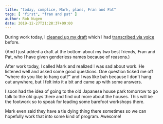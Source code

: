 ```yaml
---
title: "today, complice, Mark, plans, Fran and Pat"
tags: [ "first", "fran and pat" ]
author: Rob Nugen
date: 2019-12-27T21:28:37+09:00
---
```


During work today, I [cleaned up my draft](https://bitbucket.org/thunderrabbit/robnugen-journal-entries/src/36bac431cc23ef8e14cc87191d182adcaa7a7a41/2019/12/26workshop-draftola.md?at=master) which I had [transcribed via
voice](https://bitbucket.org/thunderrabbit/robnugen-journal-entries/src/fc4440d53a11b0614c140174c69d7e72e327e69e/2019/12/26workshop-draftola.md) before.

(And I just added a draft at the bottom about my two best friends,
Fran and Pat, who I have given genderless names because of reasons.)

After work today, I called Mark and realized I was sad about work.  He
listened well and asked some good questions.  One question ticked me
off "where do you like to hang out?" and I was like bah because I
don't hang out anywhere, but I felt into it a bit and came up with
some answers.

I soon had the idea of going to the old Japanese house park tomorrow
to go talk to the old guys there and find out more about the houses.
This will be the footwork so to speak for leading some barefoot
workshops there.

Mark even said they have a tie dying thing there sometimes so we can
hopefully work that into some kind of program.  Awesome!
